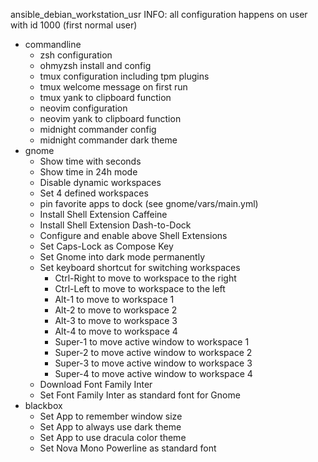 ansible_debian_workstation_usr
INFO: all configuration happens on user with id 1000 (first normal user)

- commandline
  - zsh configuration
  - ohmyzsh install and config
  - tmux configuration including tpm plugins
  - tmux welcome message on first run
  - tmux yank to clipboard function
  - neovim configuration
  - neovim yank to clipboard function
  - midnight commander config
  - midnight commander dark theme
- gnome
  - Show time with seconds
  - Show time in 24h mode
  - Disable dynamic workspaces
  - Set 4 defined workspaces
  - pin favorite apps to dock (see gnome/vars/main.yml)
  - Install Shell Extension Caffeine
  - Install Shell Extension Dash-to-Dock
  - Configure and enable above Shell Extensions
  - Set Caps-Lock as Compose Key
  - Set Gnome into dark mode permanently
  - Set keyboard shortcut for switching workspaces
  	- Ctrl-Right to move to workspace to the right
  	- Ctrl-Left to move to workspace to the left
  	- Alt-1 to move to workspace 1
  	- Alt-2 to move to workspace 2
  	- Alt-3 to move to workspace 3
  	- Alt-4 to move to workspace 4
  	- Super-1 to move active window to workspace 1
  	- Super-2 to move active window to workspace 2
  	- Super-3 to move active window to workspace 3
  	- Super-4 to move active window to workspace 4
  - Download Font Family Inter
  - Set Font Family Inter as standard font for Gnome
- blackbox
  - Set App to remember window size
  - Set App to always use dark theme
  - Set App to use dracula color theme
  - Set Nova Mono Powerline as standard font
